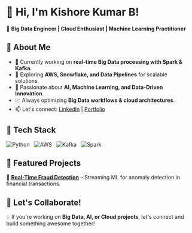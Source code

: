 # 👋 Hi, I'm Kishore Kumar B!  
🚀 **Big Data Engineer | Cloud Enthusiast | Machine Learning Practitioner**  

## 📌 About Me  
- 🔭 Currently working on **real-time Big Data processing with Spark & Kafka**.  
- 🌱 Exploring **AWS, Snowflake, and Data Pipelines** for scalable solutions.  
- 🧠 Passionate about **AI, Machine Learning, and Data-Driven Innovation**.  
- 📈 Always optimizing **Big Data workflows & cloud architectures**.  
- 📫 Let's connect: [LinkedIn](your-linkedin-url) | [Portfolio](your-website-url)  

## 🔧 Tech Stack  
![Python](https://img.shields.io/badge/Python-3776AB?style=for-the-badge&logo=python&logoColor=white)  
![AWS](https://img.shields.io/badge/AWS-232F3E?style=for-the-badge&logo=amazon-aws&logoColor=white)  
![Kafka](https://img.shields.io/badge/Apache_Kafka-231F20?style=for-the-badge&logo=apache-kafka&logoColor=white)  
![Spark](https://img.shields.io/badge/Apache_Spark-E25A1C?style=for-the-badge&logo=apachespark&logoColor=white)  

## 📂 Featured Projects  
🔹 **[Real-Time Fraud Detection](https://github.com/Kishore-Kumar-B/fraud-detection)** – Streaming ML for anomaly detection in financial transactions.  


## 🚀 Let's Collaborate!  
💡 If you're working on **Big Data, AI, or Cloud projects**, let's connect and build something awesome together!  

